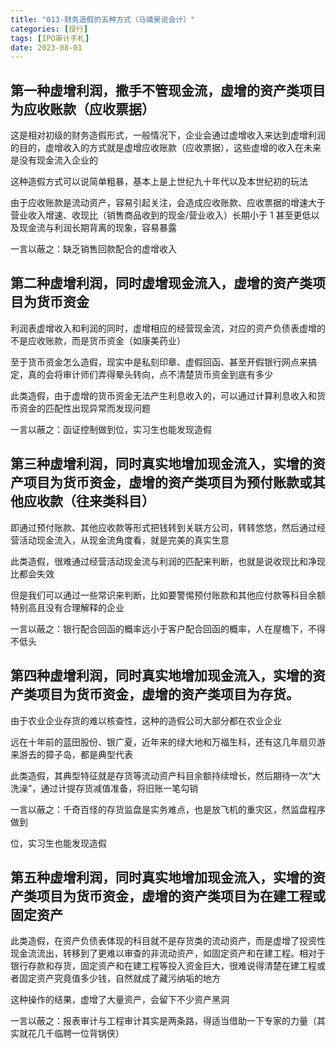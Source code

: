 ```yaml
---
title: "013-财务造假的五种方式（马靖昊说会计）"
categories: [投行]
tags: [IPO审计手札]
date: 2023-08-01
---
```

## 第一种虚增利润，撒手不管现金流，虚增的资产类项目为应收账款（应收票据）

这是相对初级的财务造假形式，一般情况下，企业会通过虚增收入来达到虚增利润的目的，虚增收入的方式就是虚增应收账款（应收票据），这些虚增的收入在未来是没有现金流入企业的

这种造假方式可以说简单粗暴，基本上是上世纪九十年代以及本世纪初的玩法

由于应收账款是流动资产，容易引起关注，会造成应收账款、应收票据的增速大于营业收入增速、收现比（销售商品收到的现金/营业收入）长期小于 1 甚至更低以及现金流与利润长期背离的现象，容易暴露

一言以蔽之：缺乏销售回款配合的虚增收入

## 第二种虚增利润，同时虚增现金流入，虚增的资产类项目为货币资金

利润表虚增收入和利润的同时，虚增相应的经营现金流，对应的资产负债表虚增的不是应收账款，而是货币资金（如康美药业）

至于货币资金怎么造假，现实中是私刻印章、虚假回函、甚至开假银行网点来搞定，真的会将审计师们弄得晕头转向，点不清楚货币资金到底有多少

此类造假，由于虚增的货币资金无法产生利息收入的，可以通过计算利息收入和货币资金的匹配性出现异常而发现问题

一言以蔽之：函证控制做到位，实习生也能发现造假

## 第三种虚增利润，同时真实地增加现金流入，实增的资产项目为货币资金，虚增的资产类项目为预付账款或其他应收款（往来类科目）

即通过预付账款、其他应收款等形式把钱转到关联方公司，转转悠悠，然后通过经营活动现金流入，从现金流角度看，就是完美的真实生意

此类造假，很难通过经营活动现金流与利润的匹配来判断，也就是说收现比和净现比都会失效

但是我们可以通过一些常识来判断，比如要警惕预付账款和其他应付款等科目余额特别高且没有合理解释的企业

一言以蔽之：银行配合回函的概率远小于客户配合回函的概率，人在屋檐下，不得不低头

## 第四种虚增利润，同时真实地增加现金流入，实增的资产类项目为货币资金，虚增的资产类项目为存货。

由于农业企业存货的难以核查性，这种的造假公司大部分都在农业企业

远在十年前的蓝田股份、银广夏，近年来的绿大地和万福生科，还有这几年扇贝游来游去的獐子岛，都是典型代表

此类造假，其典型特征就是存货等流动资产科目余额持续增长，然后期待一次“大洗澡”，通过计提存货减值准备，将旧账一笔勾销

一言以蔽之：千奇百怪的存货监盘是实务难点，也是放飞机的重灾区，然监盘程序做到

位，实习生也能发现造假

## 第五种虚增利润，同时真实地增加现金流入，实增的资产类项目为货币资金，虚增的资产类项目为在建工程或固定资产

此类造假，在资产负债表体现的科目就不是存货类的流动资产，而是虚增了投资性现金流流出，转移到了更难以审查的非流动资产，如固定资产和在建工程。相对于银行存款和存货，固定资产和在建工程等投入资金巨大，很难说得清楚在建工程或者固定资产究竟值多少钱，自然就成了藏污纳垢的地方

这种操作的结果，虚增了大量资产，会留下不少资产黑洞

一言以蔽之：报表审计与工程审计其实是两条路，得适当借助一下专家的力量（其实就花几千临聘一位背锅侠）